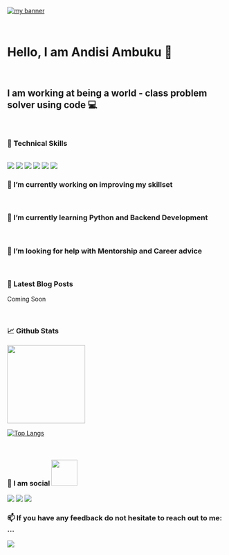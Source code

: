 
<p>
  <a href="https://andisiambuku.hashnode.dev/" target="_blank" rel="noreferrer"><img src="https://user-images.githubusercontent.com/66791412/148089591-988c8219-250f-4c0b-940c-61d2765d90af.png" alt="my banner" ></a>
</p>

<br>

#  Hello, I am Andisi Ambuku 👋
<br>

## I am working at being a world - class problem solver using code 💻
<br>

### 💼 Technical Skills
<br>
     <img src="https://img.shields.io/badge/Flutter-02569B?style=for-the-badge&logo=flutter&logoColor=white"/> 
     <img src="https://img.shields.io/badge/Dart-0175C2?style=for-the-badge&logo=dart&logoColor=white"/> 
     <img src="https://img.shields.io/badge/Python-3776AB?style=for-the-badge&logo=python&logoColor=white"/> 
     <img src="https://img.shields.io/badge/HTML-239120?style=for-the-badge&logo=html5&logoColor=white"/>
     <img src="https://img.shields.io/badge/CSS-239120?&style=for-the-badge&logo=css3&logoColor=white"/> 
     <img src="https://img.shields.io/badge/JavaScript-F7DF1E?style=for-the-badge&logo=javascript&logoColor=black"/> 
<br>

### 🔭 I’m currently working on improving my skillset
<br>

### 🌱 I’m currently learning Python and Backend Development 
<br>
      
### 🤔 I’m looking for help with Mentorship and Career advice
<br>

### 📕 Latest Blog Posts

<!-- BLOG-POST-LIST:START -->
 Coming Soon
<!-- BLOG-POST-LIST:END -->
<br>

### 📈 Github Stats
<img height="180em" src="https://github-readme-stats.vercel.app/api?username=andisiambuku&show_icons=true&hide_border=true&&count_private=true&include_all_commits=true" />

<br>

[![Top Langs](https://github-readme-stats.vercel.app/api/top-langs/?username=andisiambuku&layout=compact)](https://github.com/andisiambuku)

<br>

### 💬  I am social <img src="https://media.giphy.com/media/LnQjpWaON8nhr21vNW/giphy.gif" width="60">

<a href="https://twitter.com/andisiambuku/"><img src="https://img.shields.io/badge/Twitter-1DA1F2?style=for-the-badge&logo=twitter&logoColor=white"></a>
<a href="https://www.linkedin.com/in/roseland-ambuku/"><img src="https://img.shields.io/badge/LinkedIn-0077B5?style=for-the-badge&logo=linkedin&logoColor=white"></a>
<a href="https://hashnode.com/@AndisiAmbuku"> <img src ="https://img.shields.io/badge/Hashnode-2962FF?style=for-the-badge&logo=hashnode&logoColor=white"></a>
<br>

### 📫 If you have any feedback do not hesitate to reach out to me: ...
<a href="mailto:roselandambuku@gmail.com"><img src="https://img.shields.io/badge/Gmail-D14836?style=for-the-badge&logo=gmail&logoColor=white"></a>
<br>
